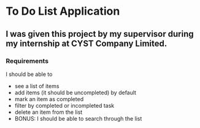 # To Do List Application 

## I was given this project by my supervisor during my internship at CYST Company Limited. 

### Requirements 
I should be able to
* see a list of items
* add items (it should be uncompleted) by default
* mark an item as completed
* filter by completed or incompleted task
* delete an item from the list
* BONUS: I should be able to search through the list
